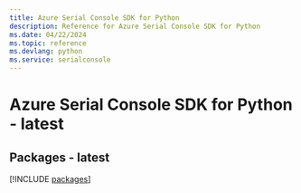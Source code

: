 ```yaml
---
title: Azure Serial Console SDK for Python
description: Reference for Azure Serial Console SDK for Python
ms.date: 04/22/2024
ms.topic: reference
ms.devlang: python
ms.service: serialconsole
---
```

# Azure Serial Console SDK for Python - latest
## Packages - latest
[!INCLUDE [packages](serial-console-index.md)]